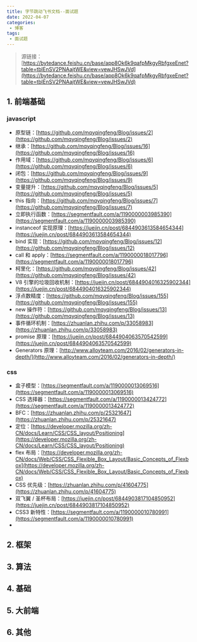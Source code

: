 ```yaml
---
title: 字节跳动飞书文档--面试题
date: 2022-04-07
categories:
 - 博客
tags:
 - 面试题
---
```


<!-- more -->



> 源链接：[https://bytedance.feishu.cn/base/app8Ok6k9qafpMkgyRbfgxeEnet?table=tblEnSV2PNAajtWE&view=vewJHSwJVd](https://bytedance.feishu.cn/base/app8Ok6k9qafpMkgyRbfgxeEnet?table=tblEnSV2PNAajtWE&view=vewJHSwJVd)



## 1. 前端基础

### javascript

- 原型链：[https://github.com/mqyqingfeng/Blog/issues/2](https://github.com/mqyqingfeng/Blog/issues/2)
- 继承：[https://github.com/mqyqingfeng/Blog/issues/16](https://github.com/mqyqingfeng/Blog/issues/16)
- 作用域：[https://github.com/mqyqingfeng/Blog/issues/6](https://github.com/mqyqingfeng/Blog/issues/6)
- 闭包：[https://github.com/mqyqingfeng/Blog/issues/9](https://github.com/mqyqingfeng/Blog/issues/9)
- 变量提升：[https://github.com/mqyqingfeng/Blog/issues/5](https://github.com/mqyqingfeng/Blog/issues/5)
- this 指向：[https://github.com/mqyqingfeng/Blog/issues/7](https://github.com/mqyqingfeng/Blog/issues/7)
- 立即执行函数：[https://segmentfault.com/a/1190000003985390](https://segmentfault.com/a/1190000003985390)
- instanceof 实现原理：[https://juejin.cn/post/6844903613584654344](https://juejin.cn/post/6844903613584654344)
- bind 实现：[https://github.com/mqyqingfeng/Blog/issues/12](https://github.com/mqyqingfeng/Blog/issues/12)
- call 和 apply：[https://segmentfault.com/a/1190000018017796](https://segmentfault.com/a/1190000018017796)
- 柯里化：[https://github.com/mqyqingfeng/Blog/issues/42](https://github.com/mqyqingfeng/Blog/issues/42)
- V8 引擎的垃圾回收机制：[https://juejin.cn/post/6844904016325902344](https://juejin.cn/post/6844904016325902344)
- 浮点数精度：[https://github.com/mqyqingfeng/Blog/issues/155](https://github.com/mqyqingfeng/Blog/issues/155)
- new 操作符：[https://github.com/mqyqingfeng/Blog/issues/13](https://github.com/mqyqingfeng/Blog/issues/13)
- 事件循环机制：[https://zhuanlan.zhihu.com/p/33058983](https://zhuanlan.zhihu.com/p/33058983)
- promise 原理：[https://juejin.cn/post/6844904063570542599](https://juejin.cn/post/6844904063570542599)
- Generators 原理：[http://www.alloyteam.com/2016/02/generators-in-depth/](http://www.alloyteam.com/2016/02/generators-in-depth/)



### css

- 盒子模型：[https://segmentfault.com/a/1190000013069516](https://segmentfault.com/a/1190000013069516)
- CSS 选择器：[https://segmentfault.com/a/1190000013424772](https://segmentfault.com/a/1190000013424772)
- BFC：[https://zhuanlan.zhihu.com/p/25321647](https://zhuanlan.zhihu.com/p/25321647)
- 定位：[https://developer.mozilla.org/zh-CN/docs/Learn/CSS/CSS_layout/Positioning](https://developer.mozilla.org/zh-CN/docs/Learn/CSS/CSS_layout/Positioning)
- flex 布局：[https://developer.mozilla.org/zh-CN/docs/Web/CSS/CSS_Flexible_Box_Layout/Basic_Concepts_of_Flexbox](https://developer.mozilla.org/zh-CN/docs/Web/CSS/CSS_Flexible_Box_Layout/Basic_Concepts_of_Flexbox)
- CSS 优先级：[https://zhuanlan.zhihu.com/p/41604775](https://zhuanlan.zhihu.com/p/41604775)
- 双飞翼 / 圣杯布局：[https://juejin.cn/post/6844903817104850952](https://juejin.cn/post/6844903817104850952)
- CSS3 新特性：[https://segmentfault.com/a/1190000010780991](https://segmentfault.com/a/1190000010780991)
- 



## 2. 框架





## 3. 算法





## 4. 基础





## 5. 大前端





## 6. 其他
